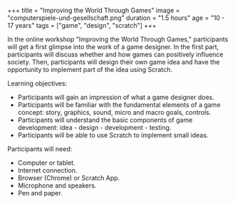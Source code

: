 +++
title = "Improving the World Through Games"
image = "computerspiele-und-gesellschaft.png"
duration = "1.5 hours"
age = "10 - 17 years"
tags = ["game", "design", "scratch"]
+++

In the online workshop "Improving the World Through Games," participants will get a first glimpse into the work of a game designer.
In the first part, participants will discuss whether and how games can positively influence society.
Then, participants will design their own game idea and have the opportunity to implement part of the idea using Scratch.

Learning objectives:

* Participants will gain an impression of what a game designer does.
* Participants will be familiar with the fundamental elements of a game concept: story, graphics, sound, micro and macro goals, controls.
* Participants will understand the basic components of game development: idea - design - development - testing.
* Participants will be able to use Scratch to implement small ideas.


Participants will need:

* Computer or tablet.
* Internet connection.
* Browser (Chrome) or Scratch App.
* Microphone and speakers.
* Pen and paper.